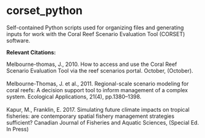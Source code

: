 # corset_python
Self-contained Python scripts used for organizing files and generating inputs for work with the Coral Reef Scenario Evaluation Tool (CORSET) software.

<B>Relevant Citations:<Br></B>

Melbourne-thomas, J., 2010. How to access and use the Coral Reef Scenario Evaluation Tool via the reef scenarios portal. October, (October).<br><Br>
Melbourne-Thomas, J. et al., 2011. Regional-scale scenario modeling for coral reefs: A decision support tool to inform management of a complex system. Ecological Applications, 21(4), pp.1380–1398.<Br><Br>
Kapur, M., Franklin, E. 2017. Simulating future climate impacts on tropical fisheries: are contemporary spatial fishery management strategies sufficient? Canadian Journal of Fisheries and Aquatic Sciences, (Special Ed. In Press)
